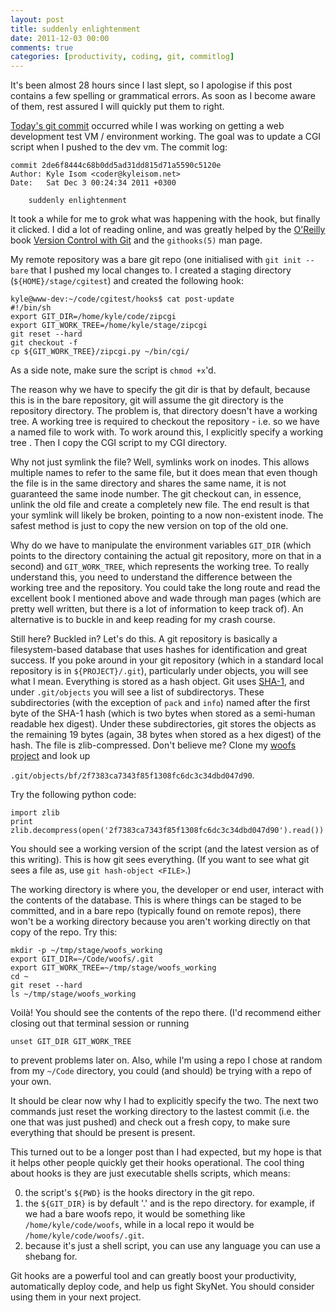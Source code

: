 ```yaml
---
layout: post
title: suddenly enlightenment
date: 2011-12-03 00:00
comments: true
categories: [productivity, coding, git, commitlog]
---
```


It's been almost 28 hours since I last slept, so I apologise if this
post contains a few spelling or grammatical errors. As soon as I
become aware of them, rest assured I will quickly put them to right.

[Today's git commit](http://www.kyleisom.net/blog/2011/11/35-dot_emacs)
occurred while I was working on getting a web development test VM /
environment working. The goal was to update a CGI script when I pushed
to the dev vm. The commit log:

    commit 2de6f8444c68b0dd5ad31dd815d71a5590c5120e
    Author: Kyle Isom <coder@kyleisom.net>
    Date:   Sat Dec 3 00:24:34 2011 +0300
    
        suddenly enlightenment

It took a while for me to grok what was happening with the hook, but finally it clicked.
I did a lot of reading online, and was greatly helped by the [O'Reilly](https://www.ora.com)
book [Version Control with Git](https://shop.oreilly.com/product/9780596620137.do)
and the `githooks(5)` man page.

My remote repository was a bare git repo (one initialised with `git init --bare` that I 
pushed my local changes to. I created a staging directory (`${HOME}/stage/cgitest`)
and created the following hook:

    kyle@www-dev:~/code/cgitest/hooks$ cat post-update
    #!/bin/sh
    export GIT_DIR=/home/kyle/code/zipcgi
    export GIT_WORK_TREE=/home/kyle/stage/zipcgi
    git reset --hard
    git checkout -f
	cp ${GIT_WORK_TREE}/zipcgi.py ~/bin/cgi/


As a side note, make sure the script is `chmod +x`'d.

The reason why we have to specify the git dir is that by default,
because this is in the bare repository, git will assume the git
directory is the repository directory. The problem is, that directory
doesn't have a working tree. A working tree is required to checkout
the repository - i.e. so we have a named file to work with. To work
around this, I explicitly specify a working tree . Then I copy the CGI
script to my CGI directory.

Why not just symlink the file? Well, symlinks work on inodes. This
allows multiple names to refer to the same file, but it does mean that
even though the file is in the same directory and shares the same
name, it is not guaranteed the same inode number. The git checkout
can, in essence, unlink the old file and create a completely new
file. The end result is that your symlink will likely be broken,
pointing to a now non-existent inode. The safest method is just to
copy the new version on top of the old one.

Why do we have to manipulate the environment variables 
`GIT_DIR` (which points to the directory containing the actual git
repository, more on that in a second) and `GIT_WORK_TREE`, which
represents the working tree. To really understand this, you need to
understand the difference between the working tree and the
repository. You could take the long route and read the excellent book
I mentioned above and wade through man pages (which are pretty well
written, but there is a lot of information to keep track of). An
alternative is to buckle in and keep reading for my crash course.

Still here? Buckled in? Let's do this. A git repository is basically a
filesystem-based database that uses hashes for identification and
great success. If you poke around in your git repository (which in a
standard local repository is in `${PROJECT}/.git`), particularly under
objects, you will see what I mean. Everything is stored as a hash
object. Git uses [SHA-1](https://en.wikipedia.org/wiki/SHA-1), and
under `.git/objects` you will see a list of subdirectorys. These
subdirectories (with the exception of `pack` and `info`) named after
the first byte of the SHA-1 hash (which is two bytes when stored as a
semi-human readable hex digest). Under these subdirectories, git
stores the objects as the remaining 19 bytes (again, 38 bytes when
stored as a hex digest) of the hash. The file is
zlib-compressed. Don't believe me? Clone my
[woofs project](https://github.com/kisom/woofs) and look up

`.git/objects/bf/2f7383ca7343f85f1308fc6dc3c34dbd047d90`.

Try the following python code:

    import zlib
	print zlib.decompress(open('2f7383ca7343f85f1308fc6dc3c34dbd047d90').read())

You should see a working version of the script (and the latest version
as of this writing). This is how git sees everything. (If you want to
see what git sees a file as, use `git hash-object <FILE>`.)

The working directory is where you, the developer or end user,
interact with the contents of the database. This is where things can
be staged to be committed, and in a bare repo (typically found
on remote repos), there won't be a working directory because you
aren't working directly on that copy of the repo. Try this:

    mkdir -p ~/tmp/stage/woofs_working
    export GIT_DIR=~/Code/woofs/.git 
	export GIT_WORK_TREE=~/tmp/stage/woofs_working
	cd ~
	git reset --hard
	ls ~/tmp/stage/woofs_working

Voilà! You should see the contents of the repo there. (I'd recommend
either closing out that terminal session or running

    unset GIT_DIR GIT_WORK_TREE

to prevent problems later on. Also, while I'm using a repo I chose at
random from my `~/Code` directory, you could (and should) be trying
with a repo of your own. 

It should be clear now why I had to explicitly specify the two. The
next two commands just reset the working directory to the lastest
commit (i.e. the one that was just pushed) and check out a fresh copy,
to make sure everything that should be present is present.

This turned out to be a longer post than I had expected, but my hope
is that it helps other people quickly get their hooks operational. The
cool thing about hooks is they are just executable shells scripts,
which means:

0. the script's `${PWD}` is the hooks directory in the git repo. 
0. the `${GIT_DIR}` is by default '.' and is the repo directory. for
example, if we had a bare woofs repo, it would be something like
`/home/kyle/code/woofs`, while in a local repo it would be
`/home/kyle/code/woofs/.git`. 
0. because it's just a shell script, you can use any language you can
use a shebang for. 

Git hooks are a powerful tool and can greatly boost your productivity,
automatically deploy code, and help us fight SkyNet. You should
consider using them in your next project.

